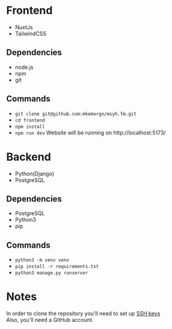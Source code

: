 # Frontend
- NuxtJs
- TailwindCSS

## Dependencies
- node.js
- npm
- git

## Commands
- `git clone git@github.com:mkemorgn/msyh.fm.git`
- `cd frontend`
- `npm install`
- `npm run dev` Website will be running on http://localhost:5173/

# Backend
- Python(Django)
- PostgreSQL

## Dependencies
- PostgreSQL
- Python3
- pip

## Commands
- `python3 -m venv venv`
- `pip install -r requirements.txt`
- `python3 manage.py runserver`

# Notes
In order to clone the repository you'll need to set up [SSH keys](https://docs.github.com/en/authentication/connecting-to-github-with-ssh/adding-a-new-ssh-key-to-your-github-account?platform=mac&tool=webui)  
Also, you'll need a GitHub account.  
